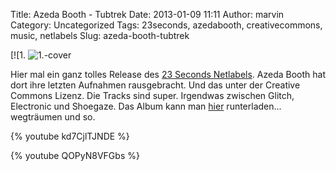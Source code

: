 Title: Azeda Booth - Tubtrek
Date: 2013-01-09 11:11
Author: marvin
Category: Uncategorized
Tags: 23seconds, azedabooth, creativecommons, music, netlabels
Slug: azeda-booth-tubtrek

[![1.
![1.-cover]({filename}/images/1.-cover.jpg)

Hier mal ein ganz tolles Release des [23 Seconds
Netlabels](http://www.23seconds.org/031.htm). Azeda Booth hat dort ihre
letzten Aufnahmen rausgebracht. Und das unter der Creative Commons
Lizenz. Die Tracks sind super. Irgendwas zwischen Glitch, Electronic und
Shoegaze. Das Album kann man [hier](http://www.23seconds.org/031.htm)
runterladen... wegträumen und so.

{% youtube kd7CjlTJNDE %}

{% youtube QOPyN8VFGbs %}

